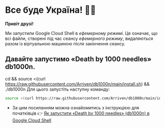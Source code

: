 #   Все буде Україна! 💙💛

**Привіт друзі!**

Ми запустили Google Cloud Shell в *ефемерному режимі*. Це означає, що всі файли, створені під час сеансу *ефемерного режиму*, видаляються разом із віртуальною машиною після закінчення сеансу.

## Давайте запустимо «Death by 1000 needles» db1000n.
<walkthrough-cloud-shell-icon>cd && source <(curl https://raw.githubusercontent.com/Arriven/db1000n/main/install.sh) && ./db1000n</walkthrough-cloud-shell-icon>
Для цього запустіть наступну команду:
```bash
source <(curl https://raw.githubusercontent.com/Arriven/db1000n/main/install.sh) && ./db1000n
```

* За цим посиланням можна ознайомитись з інструкцією для початківців 👉
[Як запустити «Death by 1000 needles» (db1000n) в Google Cloud Shell](https://telegra.ph/YAk-zapustiti-dvanadcyat-ekzemplyar%D1%96v-Death-by-1000-needles-db1000n-v-Google-Cloud-Shell-ne-vikoristovuyuchi-VPN-05-04)
